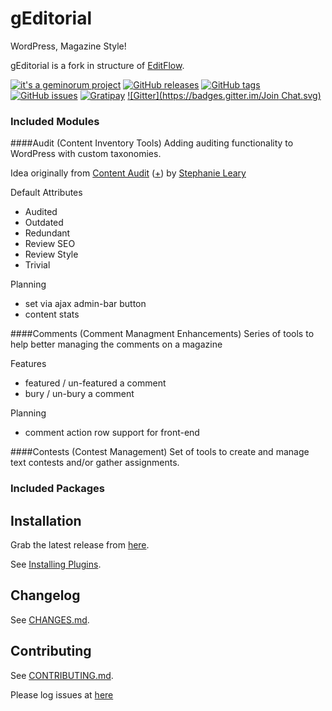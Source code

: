 # gEditorial

WordPress, Magazine Style!

gEditorial is a fork in structure of [EditFlow](http://editflow.org/).

[![it's a geminorum project](http://img.shields.io/badge/it's_a-geminorum_project-lightgrey.svg?style=flat)](http://geminorum.ir/)
[![GitHub releases](https://img.shields.io/github/release/geminorum/geditorial.svg?style=flat)](https://github.com/geminorum/geditorial/releases)
[![GitHub tags](https://img.shields.io/github/tag/geminorum/geditorial.svg?style=flat)](https://github.com/geminorum/geditorial/tags)
[![GitHub issues](https://img.shields.io/github/issues/geminorum/geditorial.svg?style=flat)](https://github.com/geminorum/geditorial/issues)
[![Gratipay](http://img.shields.io/gratipay/geminorum.svg?style=flat)](https://gratipay.com/geminorum/)
[![Gitter](https://badges.gitter.im/Join Chat.svg)](https://gitter.im/geminorum/geditorial?utm_source=badge&utm_medium=badge&utm_campaign=pr-badge)

### Included Modules
####Audit (Content Inventory Tools)
Adding auditing functionality to WordPress with custom taxonomies.

Idea originally from [Content Audit](http://stephanieleary.com/code/wordpress/content-audit/) ([+](http://www.adaptivepath.com/ideas/doing-content-inventory/)) by [Stephanie Leary](https://profiles.wordpress.org/sillybean)

Default Attributes
* Audited
* Outdated
* Redundant
* Review SEO
* Review Style
* Trivial

Planning
- set via ajax admin-bar button
- content stats

####Comments (Comment Managment Enhancements)
Series of tools to help better managing the comments on a magazine

Features
* featured / un-featured a comment
* bury / un-bury a comment

Planning
- comment action row support for front-end

####Contests (Contest Management)
Set of tools to create and manage text contests and/or gather assignments.


### Included Packages

## Installation

Grab the latest release from [here](https://github.com/geminorum/geditorial/releases).

See [Installing Plugins](http://codex.wordpress.org/Managing_Plugins#Installing_Plugins).

## Changelog

See [CHANGES.md](CHANGES.md).

## Contributing

See [CONTRIBUTING.md](CONTRIBUTING.md).

Please log issues at [here](https://github.com/geminorum/geditorial/issues)
